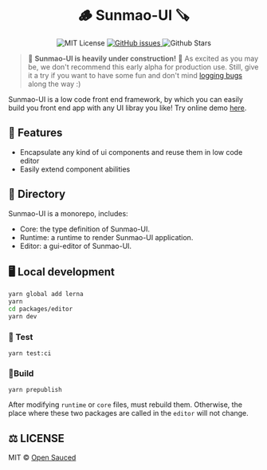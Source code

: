 <div align="center">
  <h1>🪵 Sunmao-UI 🪚</h1>
</div>


<p align="center">
  <img alt="MIT License" src="https://img.shields.io/github/license/webzard-io/sunmao-ui"/>
  <a href="https://github.com/webzard-io/sunmao-ui/issues">
    <img src="https://img.shields.io/github/issues/webzard-io/sunmao-ui" alt="GitHub issues">
  </a>
  <img alt="Github Stars" src="https://badgen.net/github/stars/webzard-io/sunmao-ui" />
</p>

> 🚧 **Sunmao-UI  is heavily under construction!** 🚧 As excited as you may be, we don't recommend this early alpha for production use. Still, give it a try if you want to have some fun and don't mind [logging bugs](https://github.com/webzard-io/sunmao-ui/issues) along the way :)

Sunmao-UI is a low code front end framework, by which you can easily build you front end app with any UI libray you like! Try online demo [here](https://deploy-preview-179--mystifying-kirch-d00a2f.netlify.app/).

## 📖 Features

* Encapsulate any kind of ui components and reuse them in low code editor
* Easily extend component abilities

##  📁 Directory

Sunmao-UI is a monorepo, includes: 

* Core: the type definition of Sunmao-UI.
* Runtime: a runtime to render Sunmao-UI application.
* Editor: a gui-editor of Sunmao-UI.

## 🖥️ Local development

```sh
yarn global add lerna
yarn
cd packages/editor
yarn dev
```

### 🧪 Test

```shell
yarn test:ci
```

### 🔧Build

```shell
yarn prepublish 
```

After modifying `runtime` or `core` files, must rebuild them. Otherwise, the place where these two packages are called in the `editor` will not change.
## ⚖️ LICENSE

MIT © [Open Sauced](LICENSE)